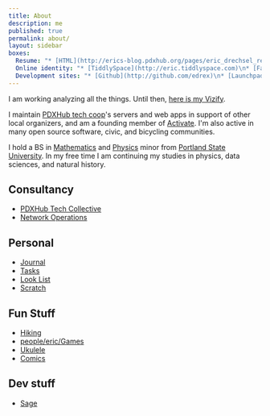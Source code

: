 ```yaml
---
title: About
description: me
published: true
permalink: about/
layout: sidebar
boxes: 
  Resume: "* [HTML](http://erics-blog.pdxhub.org/pages/eric_drechsel_resume.html)\n* [PDF](http://erics-blog.pdxhub.org/pages/eric_drechsel_resume.pdf)\n"
  Online identity: "* [TiddlySpace](http://eric.tiddlyspace.com)\n* [Facebook](http://www.facebook.com/ericdrex)\n* [Twitter](http://twitter.com/edrex)\n* [LinkedIn](http://www.linkedin.com/pub/eric-drechsel/14/2b6/b67)\n* [del.icio.us](http://delicious.com/ericdrex)\n* [Identi.ca](http://identi.ca/edrex)\n* [Tumblr](http://3by5.tumblr.com/)\n* [Last FM](http://www.last.fm/user/edrex)\n* [Old Blog](http://erics-blog.pdxhub.org)\n"
  Development sites: "* [Github](http://github.com/edrex)\n* [Launchpad](https://bugs.launchpad.net/~ericdrex)\n* [Drupal](http://drupal.org/user/14325)\n* [Stack Overflow](http://stackoverflow.com/users/114581)\n"
---
```


I am working analyzing all the things. Until then, [here is my Vizify](https://www.vizify.com/eric-drechsel/).

I maintain [PDXHub tech coop](http://pdxhub.org)'s servers and web apps in support of other local organizers, and am a founding member of [Activate](http://activatehub.org/). I'm also active in many open source software, civic, and bicycling communities.

I hold a BS in [Mathematics](http://math.pdx.edu/) and [Physics](http://physics.pdx.edu/) minor from [Portland State University](http://pdx.edu/). In my free time I am continuing my studies in physics, data sciences, and natural history.

## Consultancy

 * [PDXHub Tech Collective](http://wiki.pdxhub.org/)
 * [Network Operations](http://wiki.pdxhub.org/ops)

## Personal

 * [Journal](http://wiki.pdxhub.org/people/eric/journal)
 * [Tasks](http://wiki.pdxhub.org/people/eric/tasks)
 * [Look List](http://wiki.pdxhub.org/people/eric/look_list/)
 * [Scratch](http://wiki.pdxhub.org/people/eric/scratch)

## Fun Stuff

 * [Hiking](http://erics-blog.pdxhub.org/wanderer)
 * [people/eric/Games]()
 * [Ukulele](http://wiki.pdxhub.org/people/eric/ukulele/)
 * [Comics](http://wiki.pdxhub.org/people/eric/comics/)

## Dev stuff

 * [Sage](http://wiki.pdxhub.org/people/eric/sage/)
